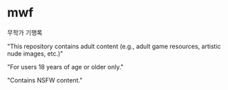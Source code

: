 # mwf
무학가 기행록

"This repository contains adult content (e.g., adult game resources, artistic nude images, etc.)"

"For users 18 years of age or older only."

"Contains NSFW content."
